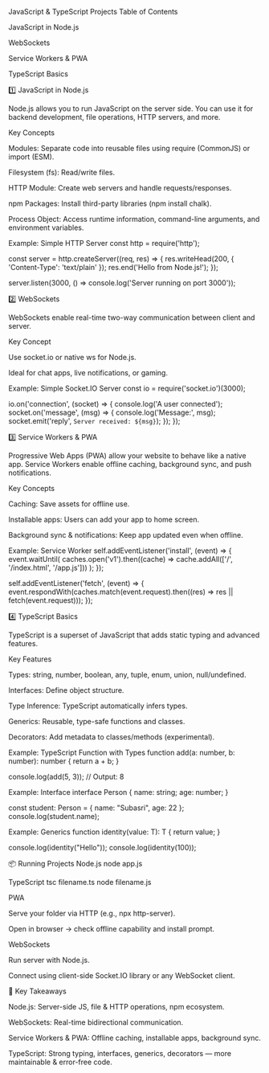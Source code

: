 JavaScript & TypeScript Projects
Table of Contents

JavaScript in Node.js

WebSockets

Service Workers & PWA

TypeScript Basics

1️⃣ JavaScript in Node.js

Node.js allows you to run JavaScript on the server side. You can use it for backend development, file operations, HTTP servers, and more.

Key Concepts

Modules: Separate code into reusable files using require (CommonJS) or import (ESM).

Filesystem (fs): Read/write files.

HTTP Module: Create web servers and handle requests/responses.

npm Packages: Install third-party libraries (npm install chalk).

Process Object: Access runtime information, command-line arguments, and environment variables.

Example: Simple HTTP Server
const http = require('http');

const server = http.createServer((req, res) => {
  res.writeHead(200, { 'Content-Type': 'text/plain' });
  res.end('Hello from Node.js!');
});

server.listen(3000, () => console.log('Server running on port 3000'));

2️⃣ WebSockets

WebSockets enable real-time two-way communication between client and server.

Key Concept

Use socket.io or native ws for Node.js.

Ideal for chat apps, live notifications, or gaming.

Example: Simple Socket.IO Server
const io = require('socket.io')(3000);

io.on('connection', (socket) => {
  console.log('A user connected');
  socket.on('message', (msg) => {
    console.log('Message:', msg);
    socket.emit('reply', `Server received: ${msg}`);
  });
});

3️⃣ Service Workers & PWA

Progressive Web Apps (PWA) allow your website to behave like a native app.
Service Workers enable offline caching, background sync, and push notifications.

Key Concepts

Caching: Save assets for offline use.

Installable apps: Users can add your app to home screen.

Background sync & notifications: Keep app updated even when offline.

Example: Service Worker
self.addEventListener('install', (event) => {
  event.waitUntil(
    caches.open('v1').then((cache) => cache.addAll(['/', '/index.html', '/app.js']))
  );
});

self.addEventListener('fetch', (event) => {
  event.respondWith(caches.match(event.request).then((res) => res || fetch(event.request)));
});

4️⃣ TypeScript Basics

TypeScript is a superset of JavaScript that adds static typing and advanced features.

Key Features

Types: string, number, boolean, any, tuple, enum, union, null/undefined.

Interfaces: Define object structure.

Type Inference: TypeScript automatically infers types.

Generics: Reusable, type-safe functions and classes.

Decorators: Add metadata to classes/methods (experimental).

Example: TypeScript Function with Types
function add(a: number, b: number): number {
  return a + b;
}

console.log(add(5, 3)); // Output: 8

Example: Interface
interface Person {
  name: string;
  age: number;
}

const student: Person = { name: "Subasri", age: 22 };
console.log(student.name);

Example: Generics
function identity<T>(value: T): T {
  return value;
}

console.log(identity<string>("Hello"));
console.log(identity<number>(100));

📦 Running Projects
Node.js
node app.js

TypeScript
tsc filename.ts
node filename.js

PWA

Serve your folder via HTTP (e.g., npx http-server).

Open in browser → check offline capability and install prompt.

WebSockets

Run server with Node.js.

Connect using client-side Socket.IO library or any WebSocket client.

🔑 Key Takeaways

Node.js: Server-side JS, file & HTTP operations, npm ecosystem.

WebSockets: Real-time bidirectional communication.

Service Workers & PWA: Offline caching, installable apps, background sync.

TypeScript: Strong typing, interfaces, generics, decorators — more maintainable & error-free code.
